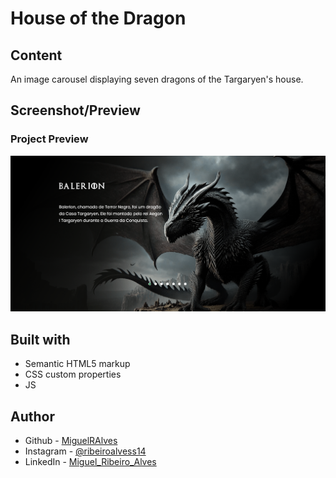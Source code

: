 # House of the Dragon

## Content

 An image carousel displaying seven dragons of the Targaryen's house.


## Screenshot/Preview

### Project Preview

<img src="./src/imagens/project-preview.png">



## Built with

- Semantic HTML5 markup
- CSS custom properties
- JS


## Author

- Github - [MiguelRAlves](https://www.github.com/miguelralves/)
- Instagram - [@ribeiroalvess14](https://www.instagram.com/ribeiroalvess14)
- LinkedIn - [Miguel_Ribeiro_Alves](https://www.linkedin.com/in/miguel-ribeiro-alves-544879280)